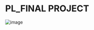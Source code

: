 # PL_FINAL PROJECT
![image](https://github.com/AeronRedCelajes/FINAL-PROJECT-TOPL_CELAJES_JIMENEZ_SORIANO/assets/142370807/f78193dd-11c6-4c28-95df-1c961fd7272b)
